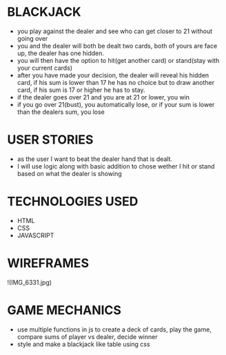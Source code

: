 # BLACKJACK
- you play against the dealer and see who can get closer to 21 without going over
- you and the dealer will both be dealt two cards, both of yours are face up, the dealer has one hidden.
- you will then have the option to hit(get another card) or stand(stay with your current cards)
- after you have made your decision, the dealer will reveal his hidden card, if his sum is lower than 17 he has no choice but to draw another card, if his sum is 17 or higher he has to stay.
- if the dealer goes over 21 and you are at 21 or lower, you win
- if you go over 21(bust), you automatically lose, or if your sum is lower than the dealers sum, you lose

# USER STORIES
- as the user I want to beat the dealer hand that is dealt.
- I will use logic along with basic addition to chose wether I hit or stand based on what the dealer is showing

# TECHNOLOGIES USED
- HTML
- CSS
- JAVASCRIPT

# WIREFRAMES
!(IMG_6331.jpg)







# GAME MECHANICS
- use multiple functions in js to create a deck of cards, play the game, compare sums of player vs dealer, decide winner
- style and make a blackjack like table using css
